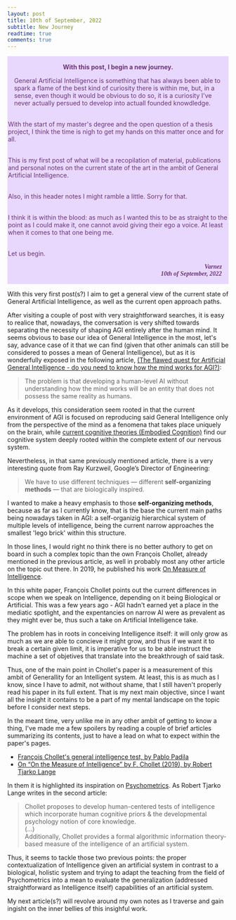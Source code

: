 ```yaml
---
layout: post
title: 10th of September, 2022
subtitle: New Journey 
readtime: true
comments: true
---
```



<div class="warning" style='padding:0.1em; background-color:#E9D8FD; color:#69337A'>
<span>
<p style='margin-top:1em; text-align:center'>
<b>With this post, I begin a new journey.</b></p>
<p style='margin-left:1em;'>
 General Artificial Intelligence is something that has always been able to spark a flame of the best kind of curiosity there is within me, but, in a sense, 
 even though it would be obvious to do so, it is a curiosity I've never actually persued to develop into actuall founded knowdledge.<br/><br/>
 
 With the start of my master's degree and the open question of a thesis project, I think the time is nigh to get my hands on this matter once and for all.<br/><br/>
 
 This is my first post of what will be a recopilation of material, publications and personal notes on the current state of the art in the ambit of General 
 Artificial Intelligence.<br/><br/>
 
 Also, in this header notes I might ramble a little. Sorry for that.<br/><br/>
 
 I think it is within the blood: as much as I wanted this to be as straight to the point as I could make it, one cannot avoid giving their ego a voice. 
 At least when it comes to that one being me.<br/><br/>
 
 Let us begin.<br/>
</p>
<p style='margin-bottom:1em; margin-right:1em; text-align:right; font-family:Georgia'> 
 <b><i>Varnez<br/>10th of September, 2022</i></b>
</p>
</span>
</div>


With this very first post(s?) I aim to get a general view of the current state of General Artificial Intelligence, as well as the current open approach paths.

After visiting a couple of post with very straightforward searches, it is easy to realice that, nowadays, the conversation is very shifted towards separating 
the necessity of shaping AGI entirely after the human mind. It seems obvious to base our idea of General Intelligence in the most, let's say, advance case of 
it that we can find (given that other animals can still be considered to posses a mean of General Intelligence), but as it is wonderfully exposed in the following 
article, [(The flawed quest for Artificial General Intelligence - do you need to know how the mind works for AGI?)](https://diginomica.com/flawed-quest-artificial-general-intelligence-do-you-need-know-how-mind-works-agi): 

> The problem is that developing a human-level AI without understanding how the mind works will be an entity that does not possess the same reality as humans.

As it develops, this consideration seem rooted in that the current environment of AGI is focused on reproducing said General Intelligence only from the perspective of 
the mind as a fenomena that takes place uniquely on the brain, while [current cognitive theories (Embodied Cognition)](https://en.wikipedia.org/wiki/Embodied_cognition) find our cognitive system deeply rooted within the complete extent of 
our nervous system.

Nevertheless, in that same previously mentioned article, there is a very interesting quote from Ray Kurzweil, Google’s Director of Engineering:

> We have to use different techniques — different **self-organizing methods** — that are biologically inspired.

I wanted to make a heavy emphasis to those **self-organizing methods**, because as far as I currently know, that is the base the current main paths being nowadays 
taken in AGI: a self-organizig hierarchical system of multiple levels of intelligence, being the current narrow approaches the smallest 'lego brick' within this 
structure.

In those lines, I would right no think there is no better authory to get on board in such a complex topic than the own François Chollet, already mentioned in the 
previous article, as well in probably most any other article on the topic out there. In 2019, he published his work [On Measure of Intelligence](https://arxiv.org/abs/1911.01547).

In this white paper, François Chollet points out the current differences in scope when we speak on Intelligence, depending on it being Biological or Artificial. This
was a few years ago - AGI hadn't earned yet a place in the mediatic spotlight, and the expentancies on narrow AI were as prevalent as they might ever be, thus such a
take on Artificial Intelligence take.

The problem has in roots in conceiving Intelligence itself: it will only grow as much as we are able to concieve it might grow, and thus if we want it to break a 
certain given limit, it is imperative for us to be able instruct the machine a set of objetives that translate into the breakthrough of said task.

Thus, one of the main point in Chollet's paper is a measurement of this ambit of Generallity for an Intelligent system. At least, this is as much as I know, since I 
have to admit, not without shame, that I still haven't properly read his paper in its full extent. That is my next main objective, since I want all the insight it 
contains to be a part of my mental landscape on the topic before I consider next steps.

In the meant time, very unlike me in any other ambit of getting to know a thing, I've made me a few spoilers by reading a couple of brief articles summarizing its 
contents, just to have a lead on what to expect within the paper's pages.

- [François Chollet's general intelligence test, by Pablo Padila](https://pgpbpadilla.github.io/chollet-general-intelligence-test)
- [On “On the Measure of Intelligence” by F. Chollet (2019), by Robert Tjarko Lange](https://roberttlange.github.io/posts/2020/02/on-the-measure-of-intelligence/)

In them it is highlighted its inspiration on [Psychometrics](https://en.wikipedia.org/wiki/Psychometrics). As Robert Tjarko Lange writes in the second article:

> Chollet proposes to develop human-centered tests of intelligence which incorporate human cognitive priors & the developmental psychology notion of core knowledge.<br/> (...) <br/>Additionally, Chollet provides a formal algorithmic information theory-based measure of the intelligence of an artificial system.

Thus, it seems to tackle those two previous points: the proper contextualization of Intelligence given an artificial system in contrast to a biological, holistic
system and trying to adapt the teaching from the field of Psychometrics into a mean to evaluate the generalization (addressed straightforward as Intelligence itself)
capabilities of an artificial system.

My next article(s?) will revolve around my own notes as I traverse and gain ingisht on the inner bellies of this insighful work.
